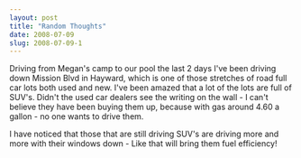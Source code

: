 ```yaml
---
layout: post
title: "Random Thoughts"
date: 2008-07-09
slug: 2008-07-09-1
---
```


Driving from Megan&apos;s camp to our pool the last 2 days I&apos;ve been driving down Mission Blvd in Hayward, which is one of those stretches of road full car lots both used and new.  I&apos;ve been amazed that a lot of the lots are full of SUV&apos;s.  Didn&apos;t the used car dealers see the writing on the wall - I can&apos;t believe they have been buying them up, because with gas around 4.60 a gallon - no one wants to drive them.

I have noticed that those that are still driving SUV&apos;s are driving more and more  with their windows down - Like that will bring them fuel efficiency! 



